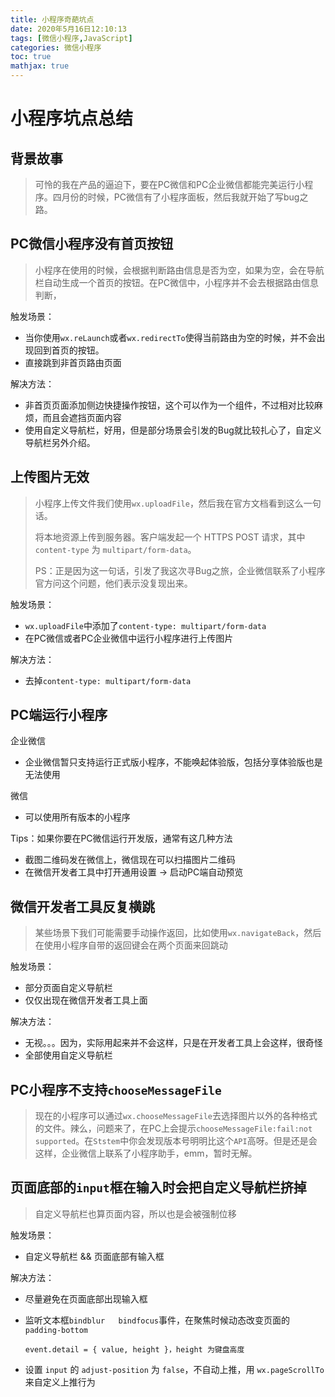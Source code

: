 ```yaml
---
title: 小程序奇葩坑点
date: 2020年5月16日12:10:13
tags: [微信小程序,JavaScript]
categories: 微信小程序
toc: true
mathjax: true
---
```


# 小程序坑点总结

## 背景故事

> 可怜的我在产品的逼迫下，要在PC微信和PC企业微信都能完美运行小程序。四月份的时候，PC微信有了小程序面板，然后我就开始了写bug之路。
>

## PC微信小程序没有首页按钮

> 小程序在使用的时候，会根据判断路由信息是否为空，如果为空，会在导航栏自动生成一个首页的按钮。在PC微信中，小程序并不会去根据路由信息判断，

触发场景：

- 当你使用`wx.reLaunch`或者`wx.redirectTo`使得当前路由为空的时候，并不会出现回到首页的按钮。
- 直接跳到非首页路由页面

解决方法：

- 非首页页面添加侧边快捷操作按钮，这个可以作为一个组件，不过相对比较麻烦，而且会遮挡页面内容
- 使用自定义导航栏，好用，但是部分场景会引发的Bug就比较扎心了，自定义导航栏另外介绍。

## 上传图片无效

> 小程序上传文件我们使用`wx.uploadFile`，然后我在官方文档看到这么一句话。
>
>  将本地资源上传到服务器。客户端发起一个 HTTPS POST 请求，其中 `content-type` 为 `multipart/form-data`。 
>
> PS：正是因为这一句话，引发了我这次寻Bug之旅，企业微信联系了小程序官方问这个问题，他们表示没复现出来。

触发场景：

- `wx.uploadFile`中添加了`content-type: multipart/form-data`
- 在PC微信或者PC企业微信中运行小程序进行上传图片

解决方法：

- 去掉`content-type: multipart/form-data`

## PC端运行小程序

企业微信

- 企业微信暂只支持运行正式版小程序，不能唤起体验版，包括分享体验版也是无法使用

微信

- 可以使用所有版本的小程序

Tips：如果你要在PC微信运行开发版，通常有这几种方法

- 截图二维码发在微信上，微信现在可以扫描图片二维码
- 在微信开发者工具中打开通用设置 -> 启动PC端自动预览

## 微信开发者工具反复横跳

> 某些场景下我们可能需要手动操作返回，比如使用`wx.navigateBack`，然后在使用小程序自带的返回键会在两个页面来回跳动

触发场景：

- 部分页面自定义导航栏
- 仅仅出现在微信开发者工具上面

解决方法：

- 无视。。。因为，实际用起来并不会这样，只是在开发者工具上会这样，很奇怪
- 全部使用自定义导航栏

## PC小程序不支持`chooseMessageFile`

> 现在的小程序可以通过`wx.chooseMessageFile`去选择图片以外的各种格式的文件。辣么，问题来了，在PC上会提示`chooseMessageFile:fail:not supported`。在`Ststem`中你会发现版本号明明比这个`API`高呀。但是还是会这样，企业微信上联系了小程序助手，emm，暂时无解。

## 页面底部的`input`框在输入时会把自定义导航栏挤掉

> 自定义导航栏也算页面内容，所以也是会被强制位移

触发场景：

- 自定义导航栏 && 页面底部有输入框

解决方法：

- 尽量避免在页面底部出现输入框

- 监听文本框` bindblur   bindfocus `事件，在聚焦时候动态改变页面的`padding-bottom`

   `event.detail = { value, height }，height 为键盘高度 `

-  设置 `input` 的 `adjust-position` 为 `false`，不自动上推，用 `wx.pageScrollTo` 来自定义上推行为 

